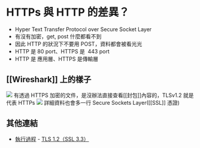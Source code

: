 # HTTPs 與 HTTP 的差異？
- Hyper Text Transfer Protocol over Secure Socket Layer
- 有沒有加密，get, post 什麼都看不到
-  因此 HTTP 的狀況下不要用 POST，資料都會被看光光
-  HTTP 是 80 port、HTTPS 是  443 port
-  HTTP 是 應用層、HTTPS 是傳輸層

## [[Wireshark]] 上的樣子
![](https://i.imgur.com/SnWGOsS.png)
有透過 HTTPS 加密的文件，是沒辦法直接查看[[封包]]內容的，TLSv1.2 就是代表 HTTPs
![](https://i.imgur.com/2YSAmhs.png)
詳細資料也會多一行 Secure Sockets Layer([[SSL]] 憑證)



## 其他連結
-    [執行過程](https://zh.wikipedia.org/wiki/%E5%82%B3%E8%BC%B8%E5%B1%A4%E5%AE%89%E5%85%A8%E6%80%A7%E5%8D%94%E5%AE%9A#%E8%BF%87%E7%A8%8B) 
	-    [TLS 1.2（SSL 3.3）](https://zh.wikipedia.org/wiki/%E5%82%B3%E8%BC%B8%E5%B1%A4%E5%AE%89%E5%85%A8%E6%80%A7%E5%8D%94%E5%AE%9A) 
